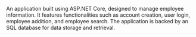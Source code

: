 An application built using ASP.NET Core, designed to manage employee information. It features functionalities such as account creation, user login, employee addition, and employee search. The application is backed by an SQL database for data storage and retrieval.
